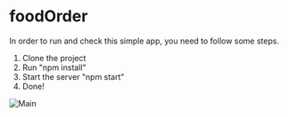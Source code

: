 # foodOrder

In order to run and check this simple app, you need to follow some steps.

1. Clone the project
2. Run "npm install"
3. Start the server "npm start"
4. Done!

![Main](https://icedrive.net/s/51h393V2X6fDFGv2AvQywhiG8aif)
